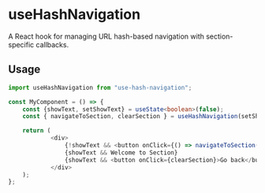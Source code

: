 # useHashNavigation

A React hook for managing URL hash-based navigation with section-specific callbacks.

## Usage

```typescript
import useHashNavigation from "use-hash-navigation";

const MyComponent = () => {
    const {showText, setShowText} = useState<boolean>(false);
    const { navigateToSection, clearSection } = useHashNavigation(setShowText);

    return (
            <div>
                {!showText && <button onClick={() => navigateToSection('foobar')}>Navigate foobar Section</button>}
                {showText && Welcome to Section}
                {showText && <button onClick={clearSection}>Go back</button>}
            </div>
    );
};
```
